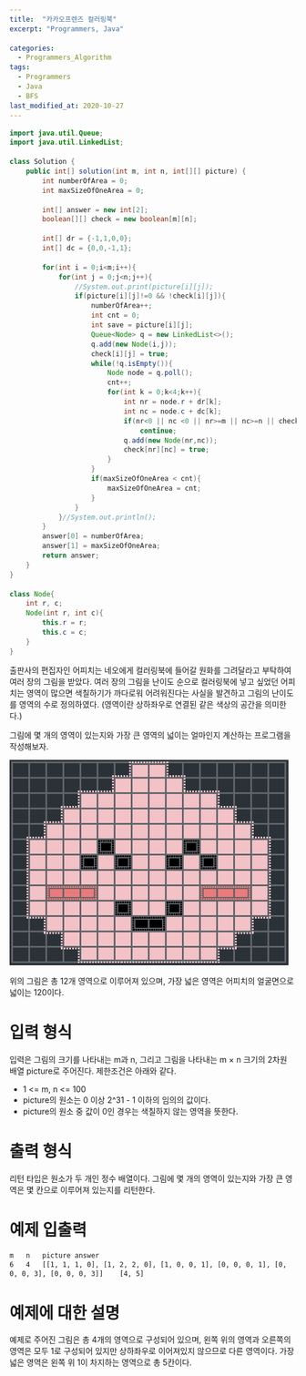 ```yaml
---
title:  "카카오프렌즈 컬러링북"
excerpt: "Programmers, Java"

categories:
  - Programmers_Algorithm
tags:
  - Programmers
  - Java
  - BFS
last_modified_at: 2020-10-27
---
```


```java
import java.util.Queue;
import java.util.LinkedList;

class Solution {
    public int[] solution(int m, int n, int[][] picture) {
        int numberOfArea = 0;
        int maxSizeOfOneArea = 0;

        int[] answer = new int[2];
        boolean[][] check = new boolean[m][n];
        
        int[] dr = {-1,1,0,0};
        int[] dc = {0,0,-1,1};
        
        for(int i = 0;i<m;i++){
            for(int j = 0;j<n;j++){
                //System.out.print(picture[i][j]);
                if(picture[i][j]!=0 && !check[i][j]){
                    numberOfArea++;
                    int cnt = 0;
                    int save = picture[i][j];
                    Queue<Node> q = new LinkedList<>();
                    q.add(new Node(i,j));
                    check[i][j] = true;
                    while(!q.isEmpty()){
                        Node node = q.poll();
                        cnt++;
                        for(int k = 0;k<4;k++){
                            int nr = node.r + dr[k];
                            int nc = node.c + dc[k];
                            if(nr<0 || nc <0 || nr>=m || nc>=n || check[nr][nc] || picture[nr][nc]!= save)
                                continue;
                            q.add(new Node(nr,nc));
                            check[nr][nc] = true;
                        }
                    }
                    if(maxSizeOfOneArea < cnt){
                        maxSizeOfOneArea = cnt;
                    }
                }
            }//System.out.println();
        }
        answer[0] = numberOfArea;
        answer[1] = maxSizeOfOneArea;
        return answer;
    }
}

class Node{
    int r, c;
    Node(int r, int c){
        this.r = r;
        this.c = c;
    }
}
```

출판사의 편집자인 어피치는 네오에게 컬러링북에 들어갈 원화를 그려달라고 부탁하여 여러 장의 그림을 받았다. 여러 장의 그림을 난이도 순으로 컬러링북에 넣고 싶었던 어피치는 영역이 많으면 색칠하기가 까다로워 어려워진다는 사실을 발견하고 그림의 난이도를 영역의 수로 정의하였다. (영역이란 상하좌우로 연결된 같은 색상의 공간을 의미한다.)
  
그림에 몇 개의 영역이 있는지와 가장 큰 영역의 넓이는 얼마인지 계산하는 프로그램을 작성해보자.
  
![카카오프렌즈](/assets/images/algorithm/programmers/카카오프렌즈.PNG)
  
위의 그림은 총 12개 영역으로 이루어져 있으며, 가장 넓은 영역은 어피치의 얼굴면으로 넓이는 120이다.
  
# 입력 형식

입력은 그림의 크기를 나타내는 m과 n, 그리고 그림을 나타내는 m × n 크기의 2차원 배열 picture로 주어진다. 제한조건은 아래와 같다.
  
* 1 <= m, n <= 100
* picture의 원소는 0 이상 2^31 - 1 이하의 임의의 값이다.
* picture의 원소 중 값이 0인 경우는 색칠하지 않는 영역을 뜻한다.

# 출력 형식

리턴 타입은 원소가 두 개인 정수 배열이다. 그림에 몇 개의 영역이 있는지와 가장 큰 영역은 몇 칸으로 이루어져 있는지를 리턴한다.

# 예제 입출력

```
m	n	picture	answer
6	4	[[1, 1, 1, 0], [1, 2, 2, 0], [1, 0, 0, 1], [0, 0, 0, 1], [0, 0, 0, 3], [0, 0, 0, 3]]	[4, 5]
```

# 예제에 대한 설명

예제로 주어진 그림은 총 4개의 영역으로 구성되어 있으며, 왼쪽 위의 영역과 오른쪽의 영역은 모두 1로 구성되어 있지만 상하좌우로 이어져있지 않으므로 다른 영역이다. 가장 넓은 영역은 왼쪽 위 1이 차지하는 영역으로 총 5칸이다.
